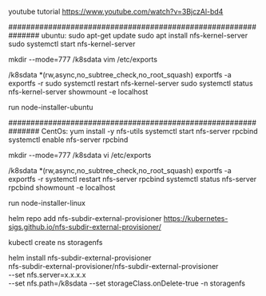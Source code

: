 youtube tutorial
https://www.youtube.com/watch?v=3BjczAl-bd4

###############################################################
ubuntu:
sudo apt-get update
sudo apt install nfs-kernel-server
sudo systemctl start nfs-kernel-server

mkdir --mode=777 /k8sdata
vim  /etc/exports 

/k8sdata *(rw,async,no_subtree_check,no_root_squash)
exportfs -a
exportfs -r
sudo systemctl restart nfs-kernel-server
sudo systemctl status nfs-kernel-server
showmount -e localhost

run node-installer-ubuntu

###############################################################
CentOs:
yum install -y nfs-utils
systemctl start nfs-server rpcbind
systemctl enable nfs-server rpcbind

mkdir --mode=777 /k8sdata
vi /etc/exports

/k8sdata *(rw,async,no_subtree_check,no_root_squash)
exportfs -a
exportfs -r
systemctl restart nfs-server rpcbind
systemctl status nfs-server rpcbind
showmount -e localhost

run node-installer-linux

helm repo add nfs-subdir-external-provisioner https://kubernetes-sigs.github.io/nfs-subdir-external-provisioner/

kubectl create ns storagenfs


helm install nfs-subdir-external-provisioner \
nfs-subdir-external-provisioner/nfs-subdir-external-provisioner \
    --set nfs.server=x.x.x.x \
    --set nfs.path=/k8sdata
    --set storageClass.onDelete-true -n storagenfs

